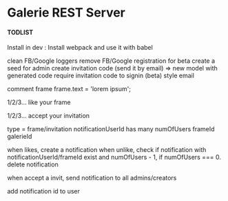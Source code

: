 # Galerie REST Server

#### TODLIST

Install in dev :
Install webpack and use it with babel

clean FB/Google loggers
remove FB/Google registration for beta
create a seed for admin
create invitation code (send it by email)
=> new model with generated code
require invitation code to signin (beta)
style email

comment frame
frame.text = 'lorem ipsum';

1/2/3... like your frame

1/2/3... accept your invitation

type = frame/invitation
notificationUserId has many
numOfUsers
frameId
galerieId

when likes, create a notification
when unlike, check if notification with notificationUserId/frameId exist
and numOfUsers - 1, if numOfUsers === 0. delete notification

when accept a invit, send notification to all admins/creators

add notification id to user
